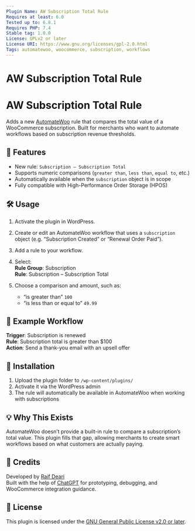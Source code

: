 ```yaml
---
Plugin Name: AW Subscription Total Rule
Requires at least: 6.0
Tested up to: 6.8.1
Requires PHP: 7.4
Stable tag: 1.0.0
License: GPLv2 or later
License URI: https://www.gnu.org/licenses/gpl-2.0.html
Tags: automatewoo, woocommerce, subscription, workflows
---
```


# AW Subscription Total Rule

# AW Subscription Total Rule

Adds a new [AutomateWoo](https://woocommerce.com/products/automatewoo/) rule that compares the total value of a WooCommerce subscription. Built for merchants who want to automate workflows based on subscription revenue thresholds.

## 🚀 Features

- New rule: `Subscription – Subscription Total`
- Supports numeric comparisons (`greater than`, `less than`, `equal to`, etc.)
- Automatically available when the `subscription` object is in scope
- Fully compatible with High-Performance Order Storage (HPOS)

## 🛠 Usage

1. Activate the plugin in WordPress.
2. Create or edit an AutomateWoo workflow that uses a `subscription` object (e.g. “Subscription Created” or “Renewal Order Paid”).
3. Add a rule to your workflow.
4. Select:  
   **Rule Group**: Subscription  
   **Rule**: Subscription – Subscription Total

5. Choose a comparison and amount, such as:  
   - “is greater than” `100`  
   - “is less than or equal to” `49.99`

## 🧩 Example Workflow

**Trigger**: Subscription is renewed  
**Rule**: Subscription total is greater than $100  
**Action**: Send a thank-you email with an upsell offer

## 🔧 Installation

1. Upload the plugin folder to `/wp-content/plugins/`
2. Activate it via the WordPress admin
3. The rule will automatically be available in AutomateWoo when working with subscriptions

## 💡 Why This Exists

AutomateWoo doesn’t provide a built-in rule to compare a subscription’s total value. This plugin fills that gap, allowing merchants to create smart workflows based on what customers are actually paying.

## 🧠 Credits

Developed by [Raif Deari](https://github.com/raifd)  
Built with the help of [ChatGPT](https://openai.com/chatgpt) for prototyping, debugging, and WooCommerce integration guidance.

## 📄 License

This plugin is licensed under the [GNU General Public License v2.0 or later](https://www.gnu.org/licenses/gpl-2.0.html).
